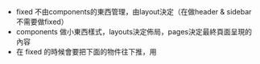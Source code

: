 * fixed 不由components的東西管理，由layout決定（在做header & sidebar 不需要做fixed）
* components 做小東西樣式，layouts決定佈局，pages決定最終頁面呈現的內容
* 在 fixed 的時候會要把下面的物件往下推，用 <ClearFix>